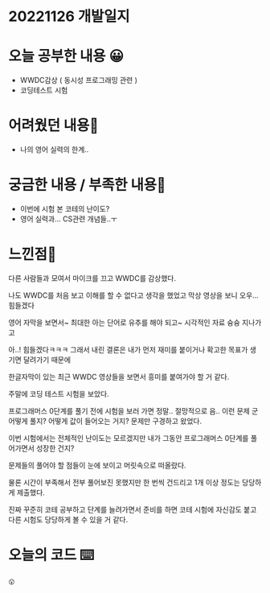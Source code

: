 # 20221126 개발일지

# 오늘 공부한 내용 😀

- WWDC감상 ( 동시성 프로그래밍 관련 )
- 코딩테스트 시험

# 어려웠던 내용🤯

- 나의 영어 실력의 한계..

# 궁금한 내용 / 부족한 내용🤔

- 이번에 시험 본 코테의 난이도?
- 영어 실력과… CS관련 개념들..ㅜ

# 느낀점🤨

다른 사람들과 모여서 마이크를 끄고 WWDC를 감상했다.

나도 WWDC를 처음 보고 이해를 할 수 없다고 생각을 했었고 막상 영상을 보니 오우… 힘들겠다

영어 자막을 보면서~ 최대한 아는 단어로 유추를 해야 되고~ 시각적인 자료 슝슝 지나가고

아..! 힘들겠다ㅋㅋㅋ 그래서 내린 결론은 내가 먼저 재미를 붙이거나 확고한 목표가 생기면 달려가기 때문에

한글자막이 있는 최근 WWDC 영상들을 보면서 흥미를 붙여가야 할 거 같다.

주말에 코딩 테스트 시험을 보았다.

프로그래머스 0단계를 풀기 전에 시험을 보러 가면 정말.. 절망적으로 음.. 이런 문제 군 어떻게 풀지? 어떻게 값이 들어오는 거지? 문제만 구경하고 왔었다.

이번 시험에서는 전체적인 난이도는 모르겠지만 내가 그동안 프로그래머스 0단계를 풀어가면서 성장한 건지?

문제들의 풀어야 할 점들이 눈에 보이고 머릿속으로 떠올랐다.

물론 시간이 부족해서 전부 풀어보진 못했지만 한 번씩 건드리고 1개 이상 정도는 당당하게 제출했다.

진짜 꾸준히 코테 공부하고 단계를 늘려가면서 준비를 하면 코테 시험에 자신감도 붙고 다른 시험도 당당하게 볼 수 있을 거 같다.

# 오늘의 코드 ⌨️

```swift
😲
```